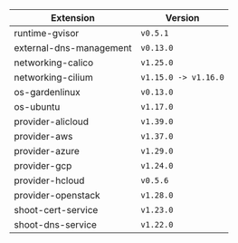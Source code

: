 | Extension      |  Version | 
| ----------- | ----------- |
|runtime-gvisor|```v0.5.1```|
|external-dns-management|```v0.13.0```|
|networking-calico|```v1.25.0```|
|networking-cilium|```v1.15.0 -> v1.16.0```|
|os-gardenlinux|```v0.13.0```|
|os-ubuntu|```v1.17.0```|
|provider-alicloud|```v1.39.0```|
|provider-aws|```v1.37.0```|
|provider-azure|```v1.29.0```|
|provider-gcp|```v1.24.0```|
|provider-hcloud|```v0.5.6```|
|provider-openstack|```v1.28.0```|
|shoot-cert-service|```v1.23.0```|
|shoot-dns-service|```v1.22.0```|
